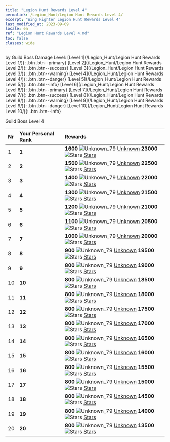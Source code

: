 ```yaml
---
title: "Legion Hunt Rewards Level 4"
permalink: /Legion_Hunt/Legion Hunt Rewards Level 4/
excerpt: "Wing Fighter Legion Hunt Rewards Level 4"
last_modified_at: 2023-09-09
locale: en
ref: "Legion Hunt Rewards Level 4.md"
toc: false
classes: wide
---
```


  by Guild Boss Damage Level:   [Level 1](/Legion_Hunt/Legion Hunt Rewards Level 1/){: .btn .btn--primary}   [Level 2](/Legion_Hunt/Legion Hunt Rewards Level 2/){: .btn .btn--success}   [Level 3](/Legion_Hunt/Legion Hunt Rewards Level 3/){: .btn .btn--warning}   [Level 4](/Legion_Hunt/Legion Hunt Rewards Level 4/){: .btn .btn--danger}   [Level 5](/Legion_Hunt/Legion Hunt Rewards Level 5/){: .btn .btn--info}   [Level 6](/Legion_Hunt/Legion Hunt Rewards Level 6/){: .btn .btn--primary}   [Level 7](/Legion_Hunt/Legion Hunt Rewards Level 7/){: .btn .btn--success}   [Level 8](/Legion_Hunt/Legion Hunt Rewards Level 8/){: .btn .btn--warning}   [Level 9](/Legion_Hunt/Legion Hunt Rewards Level 9/){: .btn .btn--danger}   [Level 10](/Legion_Hunt/Legion Hunt Rewards Level 10/){: .btn .btn--info} 



  Guild Boss Level 4

  |  Nr | Your Personal Rank | Rewards |
  |:----|:-------------------|:-------------|
 | 1 | **1** | **1600** ![Unknown_79](/images/item/jt_jd_img25_p.png) [Unknown](/item/item_79/) **23000** ![Stars](/images/item/Stars_p.png) [Stars](/item/Stars_2/) |
 | 2 | **2** | **1500** ![Unknown_79](/images/item/jt_jd_img25_p.png) [Unknown](/item/item_79/) **22500** ![Stars](/images/item/Stars_p.png) [Stars](/item/Stars_2/) |
 | 3 | **3** | **1400** ![Unknown_79](/images/item/jt_jd_img25_p.png) [Unknown](/item/item_79/) **22000** ![Stars](/images/item/Stars_p.png) [Stars](/item/Stars_2/) |
 | 4 | **4** | **1300** ![Unknown_79](/images/item/jt_jd_img25_p.png) [Unknown](/item/item_79/) **21500** ![Stars](/images/item/Stars_p.png) [Stars](/item/Stars_2/) |
 | 5 | **5** | **1200** ![Unknown_79](/images/item/jt_jd_img25_p.png) [Unknown](/item/item_79/) **21000** ![Stars](/images/item/Stars_p.png) [Stars](/item/Stars_2/) |
 | 6 | **6** | **1100** ![Unknown_79](/images/item/jt_jd_img25_p.png) [Unknown](/item/item_79/) **20500** ![Stars](/images/item/Stars_p.png) [Stars](/item/Stars_2/) |
 | 7 | **7** | **1000** ![Unknown_79](/images/item/jt_jd_img25_p.png) [Unknown](/item/item_79/) **20000** ![Stars](/images/item/Stars_p.png) [Stars](/item/Stars_2/) |
 | 8 | **8** | **900** ![Unknown_79](/images/item/jt_jd_img25_p.png) [Unknown](/item/item_79/) **19500** ![Stars](/images/item/Stars_p.png) [Stars](/item/Stars_2/) |
 | 9 | **9** | **800** ![Unknown_79](/images/item/jt_jd_img25_p.png) [Unknown](/item/item_79/) **19000** ![Stars](/images/item/Stars_p.png) [Stars](/item/Stars_2/) |
 | 10 | **10** | **800** ![Unknown_79](/images/item/jt_jd_img25_p.png) [Unknown](/item/item_79/) **18500** ![Stars](/images/item/Stars_p.png) [Stars](/item/Stars_2/) |
 | 11 | **11** | **800** ![Unknown_79](/images/item/jt_jd_img25_p.png) [Unknown](/item/item_79/) **18000** ![Stars](/images/item/Stars_p.png) [Stars](/item/Stars_2/) |
 | 12 | **12** | **800** ![Unknown_79](/images/item/jt_jd_img25_p.png) [Unknown](/item/item_79/) **17500** ![Stars](/images/item/Stars_p.png) [Stars](/item/Stars_2/) |
 | 13 | **13** | **800** ![Unknown_79](/images/item/jt_jd_img25_p.png) [Unknown](/item/item_79/) **17000** ![Stars](/images/item/Stars_p.png) [Stars](/item/Stars_2/) |
 | 14 | **14** | **800** ![Unknown_79](/images/item/jt_jd_img25_p.png) [Unknown](/item/item_79/) **16500** ![Stars](/images/item/Stars_p.png) [Stars](/item/Stars_2/) |
 | 15 | **15** | **800** ![Unknown_79](/images/item/jt_jd_img25_p.png) [Unknown](/item/item_79/) **16000** ![Stars](/images/item/Stars_p.png) [Stars](/item/Stars_2/) |
 | 16 | **16** | **800** ![Unknown_79](/images/item/jt_jd_img25_p.png) [Unknown](/item/item_79/) **15500** ![Stars](/images/item/Stars_p.png) [Stars](/item/Stars_2/) |
 | 17 | **17** | **800** ![Unknown_79](/images/item/jt_jd_img25_p.png) [Unknown](/item/item_79/) **15000** ![Stars](/images/item/Stars_p.png) [Stars](/item/Stars_2/) |
 | 18 | **18** | **800** ![Unknown_79](/images/item/jt_jd_img25_p.png) [Unknown](/item/item_79/) **14500** ![Stars](/images/item/Stars_p.png) [Stars](/item/Stars_2/) |
 | 19 | **19** | **800** ![Unknown_79](/images/item/jt_jd_img25_p.png) [Unknown](/item/item_79/) **14000** ![Stars](/images/item/Stars_p.png) [Stars](/item/Stars_2/) |
 | 20 | **20** | **800** ![Unknown_79](/images/item/jt_jd_img25_p.png) [Unknown](/item/item_79/) **13500** ![Stars](/images/item/Stars_p.png) [Stars](/item/Stars_2/) |
